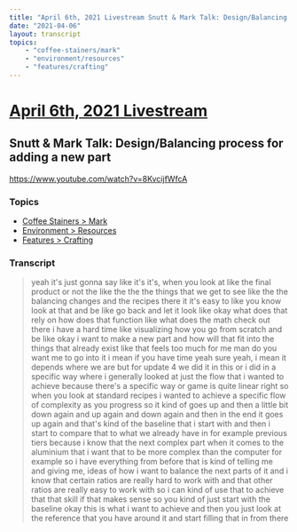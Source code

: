 ```yaml
---
title: "April 6th, 2021 Livestream Snutt & Mark Talk: Design/Balancing process for adding a new part"
date: "2021-04-06"
layout: transcript
topics:
    - "coffee-stainers/mark"
    - "environment/resources"
    - "features/crafting"
---
```

# [April 6th, 2021 Livestream](../2021-04-06.md)
## Snutt & Mark Talk: Design/Balancing process for adding a new part
https://www.youtube.com/watch?v=8KvcijfWfcA

### Topics
* [Coffee Stainers > Mark](../topics/coffee-stainers/mark.md)
* [Environment > Resources](../topics/environment/resources.md)
* [Features > Crafting](../topics/features/crafting.md)

### Transcript

> yeah it's just gonna say like it's it's, when you look at like the final product or not the like the the the things that we get to see like the the balancing changes and the recipes there it it's easy to like you know look at that and be like go back and let it look like okay what does that rely on how does that function like what does the math check out there i have a hard time like visualizing how you go from scratch and be like okay i want to make a new part and how will that fit into the things that already exist like that feels too much for me man do you want me to go into it i mean if you have time yeah sure yeah, i mean it depends where we are but for update 4 we did it in this or i did in a specific way where i generally looked at just the flow that i wanted to achieve because there's a specific way or game is quite linear right so when you look at standard recipes i wanted to achieve a specific flow of complexity as you progress so it kind of goes up and then a little bit down again and up again and down again and then in the end it goes up again and that's kind of the baseline that i start with and then i start to compare that to what we already have in for example previous tiers because i know that the next complex part when it comes to the aluminium that i want that to be more complex than the computer for example so i have everything from before that is kind of telling me and giving me, ideas of how i want to balance the next parts of it and i know that certain ratios are really hard to work with and that other ratios are really easy to work with so i can kind of use that to achieve that that skill if that makes sense so you kind of just start with the baseline okay this is what i want to achieve and then you just look at the reference that you have around it and start filling that in from there
